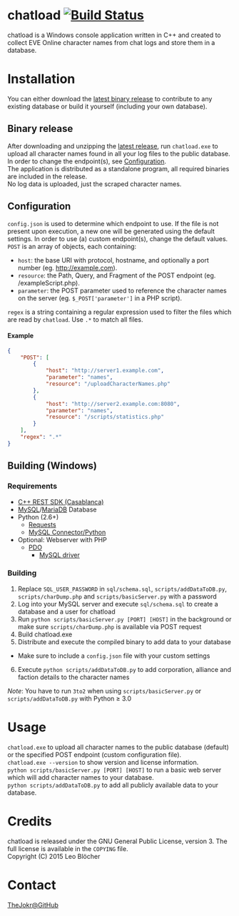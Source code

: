 # chatload [![Build Status](https://travis-ci.org/TheJokr/chatload.svg?branch=master)](https://travis-ci.org/TheJokr/chatload)
chatload is a Windows console application written in C++ and created to collect EVE Online character names from chat logs and store them in a database.

# Installation
You can either download the [latest binary release](https://github.com/TheJokr/chatload/releases/latest) to contribute to any existing database or build it yourself (including your own database).

## Binary release
After downloading and unzipping the [latest release](https://github.com/TheJokr/chatload/releases/latest), run `chatload.exe` to upload all character names found in all your log files to the public database. In order to change the endpoint(s), see [Configuration](#configuration).  
The application is distributed as a standalone program, all required binaries are included in the release.  
No log data is uploaded, just the scraped character names.

## Configuration
`config.json` is used to determine which endpoint to use.
If the file is not present upon execution, a new one will be generated using the default settings.
In order to use (a) custom endpoint(s), change the default values.  
`POST` is an array of objects, each containing:
- `host`: the base URI with protocol, hostname, and optionally a port number (eg. http://example.com).
- `resource`: the Path, Query, and Fragment of the POST endpoint (eg. /exampleScript.php).
- `parameter`: the POST parameter used to reference the character names on the server (eg. `$_POST['parameter']` in a PHP script).

`regex` is a string containing a regular expression used to filter the files which are read by `chatload`. Use `.*` to match all files.

#### Example
```json
{
    "POST": [
        {
            "host": "http://server1.example.com",
            "parameter": "names",
            "resource": "/uploadCharacterNames.php"
        },
        {
            "host": "http://server2.example.com:8080",
            "parameter": "names",
            "resource": "/scripts/statistics.php"
        }
    ],
    "regex": ".*"
}
```

## Building (Windows)
### Requirements
- [C++ REST SDK (Casablanca)](http://casablanca.codeplex.com/)
- [MySQL](http://www.mysql.com/)/[MariaDB](http://mariadb.org/) Database
- Python (2.6+)
  - [Requests](http://docs.python-requests.org/en/latest/)
  - [MySQL Connector/Python](http://dev.mysql.com/doc/connector-python/en/index.html)
- Optional: Webserver with PHP
  - [PDO](http://php.net/manual/en/book.pdo.php)
    - [MySQL driver](http://php.net/manual/en/ref.pdo-mysql.php)

### Building
1. Replace `SQL_USER_PASSWORD` in `sql/schema.sql`, `scripts/addDataToDB.py`,  `scripts/charDump.php` and `scripts/basicServer.py` with a password
2. Log into your MySQL server and execute `sql/schema.sql` to create a database and a user for chatload
3. Run `python scripts/basicServer.py [PORT] [HOST]` in the background or make sure `scripts/charDump.php` is available via POST request
4. Build chatload.exe
5. Distribute and execute the compiled binary to add data to your database
  - Make sure to include a `config.json` file with your custom settings
6. Execute `python scripts/addDataToDB.py` to add corporation, alliance and faction details to the character names

*Note*: You have to run `3to2` when using `scripts/basicServer.py` or `scripts/addDataToDB.py` with Python &ge; 3.0

# Usage
`chatload.exe` to upload all character names to the public database (default) or the specified POST endpoint (custom configuration file).  
`chatload.exe --version` to show version and license information.  
`python scripts/basicServer.py [PORT] [HOST]` to run a basic web server which will add character names to your database.  
`python scripts/addDataToDB.py` to add all publicly available data to your database.

# Credits
chatload is released under the GNU General Public License, version 3. The full license is available in the `COPYING` file.  
Copyright (C) 2015  Leo Bl&ouml;cher

# Contact
[TheJokr@GitHub](https://github.com/TheJokr)
